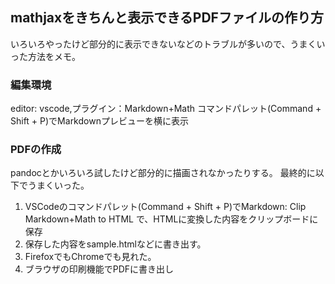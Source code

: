 ## mathjaxをきちんと表示できるPDFファイルの作り方

いろいろやったけど部分的に表示できないなどのトラブルが多いので、うまくいった方法をメモ。

### 編集環境
editor: vscode,プラグイン：Markdown+Math
コマンドパレット(Command + Shift + P)でMarkdownプレビューを横に表示

### PDFの作成
pandocとかいろいろ試したけど部分的に描画されなかったりする。
最終的に以下でうまくいった。

1. VSCodeのコマンドパレット(Command + Shift + P)でMarkdown: Clip Markdown+Math to HTML で、HTMLに変換した内容をクリップボードに保存
2. 保存した内容をsample.htmlなどに書き出す。
3. FirefoxでもChromeでも見れた。
4. ブラウザの印刷機能でPDFに書き出し
